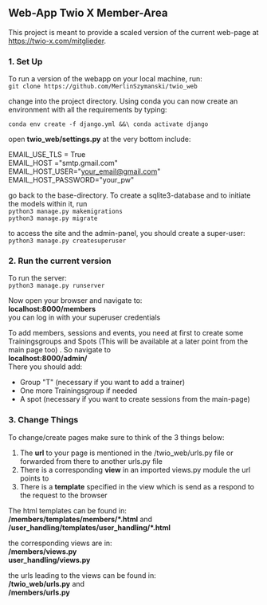 ## Web-App Twio X Member-Area ##
This project is meant to provide a scaled version of the current web-page at https://twio-x.com/mitglieder.
### 1. Set Up ###
To run a version of the webapp on your local machine, run:\
`git clone https://github.com/MerlinSzymanski/twio_web`

change into the project directory. Using conda you can now create an environment with all the requirements by typing: 

`conda env create -f django.yml &&\
conda activate django`
 
 open **twio_web/settings.py**
 at the very bottom include:
 
EMAIL_USE_TLS = True\
EMAIL_HOST ="smtp.gmail.com"\
EMAIL_HOST_USER="your_email@gmail.com"\
EMAIL_HOST_PASSWORD="your_pw"

go back to the base-directory. To create a sqlite3-database and to initiate the models within it, run\
`python3 manage.py makemigrations`\
`python3 manage.py migrate`

to access the site and the admin-panel, you should create a super-user:\
`python3 manage.py createsuperuser`

### 2. Run the current version ###
To run the server:\
`python3 manage.py runserver`

Now open your browser and navigate to:\
**localhost:8000/members**\
you can log in with your superuser credentials

To add members, sessions and events, you need at first to create some Trainingsgroups and Spots (This will be available at a later point from the main page too) . So navigate to \
**localhost:8000/admin/**\
There you should add:
- Group "T" (necessary if you want to add a trainer)
- One more Trainingsgroup if needed
- A spot (necessary if you want to create sessions from the main-page)

### 3. Change Things ###
To change/create pages make sure to think of the 3 things below:
1. The **url** to your page is mentioned in the /twio_web/urls.py file or forwarded from there to another urls.py file
2. There is a corresponding **view** in an imported views.py module the url points to
3. There is a **template** specified in the view which is send as a respond to the request to the browser

The html templates can be found in:\
**/members/templates/members/*.html** and\
**/user_handling/templates/user_handling/*.html**

the corresponding views are in:\
**/members/views.py**\
**user_handling/views.py**

the urls leading to the views can be found in:\
**/twio_web/urls.py** and\
**/members/urls.py**
